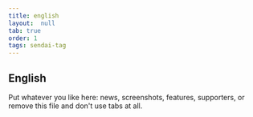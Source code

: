 ```yaml
---
title: english
layout:  null
tab: true
order: 1
tags: sendai-tag
---
```


## English

Put whatever you like here: news, screenshots, features, supporters, or remove this file and don't use tabs at all.
